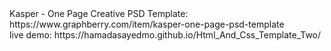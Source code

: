 <div>Kasper - One Page Creative PSD Template: https://www.graphberry.com/item/kasper-one-page-psd-template</div>
<div>live demo: https://hamadasayedmo.github.io/Html_And_Css_Template_Two/ </div>
